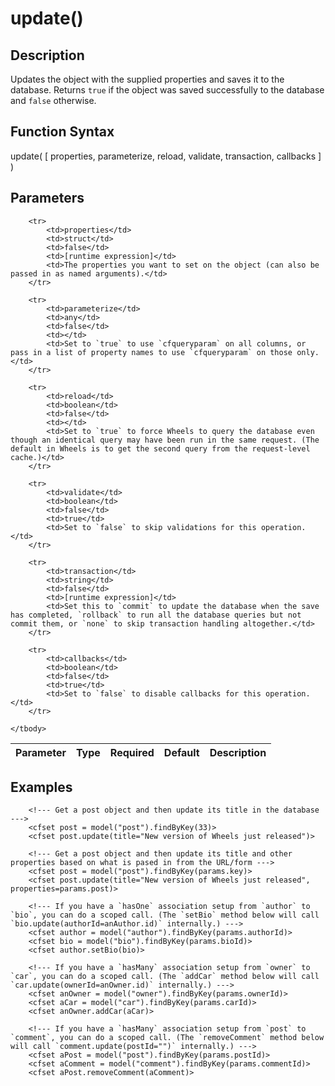 # update()

## Description
Updates the object with the supplied properties and saves it to the database. Returns `true` if the object was saved successfully to the database and `false` otherwise.

## Function Syntax
update( [ properties, parameterize, reload, validate, transaction, callbacks ] )


## Parameters
<table>
	<thead>
		<tr>
			<th>Parameter</th>
			<th>Type</th>
			<th>Required</th>
			<th>Default</th>
			<th>Description</th>
		</tr>
	</thead>
	<tbody>
		
		<tr>
			<td>properties</td>
			<td>struct</td>
			<td>false</td>
			<td>[runtime expression]</td>
			<td>The properties you want to set on the object (can also be passed in as named arguments).</td>
		</tr>
		
		<tr>
			<td>parameterize</td>
			<td>any</td>
			<td>false</td>
			<td></td>
			<td>Set to `true` to use `cfqueryparam` on all columns, or pass in a list of property names to use `cfqueryparam` on those only.</td>
		</tr>
		
		<tr>
			<td>reload</td>
			<td>boolean</td>
			<td>false</td>
			<td></td>
			<td>Set to `true` to force Wheels to query the database even though an identical query may have been run in the same request. (The default in Wheels is to get the second query from the request-level cache.)</td>
		</tr>
		
		<tr>
			<td>validate</td>
			<td>boolean</td>
			<td>false</td>
			<td>true</td>
			<td>Set to `false` to skip validations for this operation.</td>
		</tr>
		
		<tr>
			<td>transaction</td>
			<td>string</td>
			<td>false</td>
			<td>[runtime expression]</td>
			<td>Set this to `commit` to update the database when the save has completed, `rollback` to run all the database queries but not commit them, or `none` to skip transaction handling altogether.</td>
		</tr>
		
		<tr>
			<td>callbacks</td>
			<td>boolean</td>
			<td>false</td>
			<td>true</td>
			<td>Set to `false` to disable callbacks for this operation.</td>
		</tr>
		
	</tbody>
</table>


## Examples
	
		<!--- Get a post object and then update its title in the database --->
		<cfset post = model("post").findByKey(33)>
		<cfset post.update(title="New version of Wheels just released")>

		<!--- Get a post object and then update its title and other properties based on what is pased in from the URL/form --->
		<cfset post = model("post").findByKey(params.key)>
		<cfset post.update(title="New version of Wheels just released", properties=params.post)>

		<!--- If you have a `hasOne` association setup from `author` to `bio`, you can do a scoped call. (The `setBio` method below will call `bio.update(authorId=anAuthor.id)` internally.) --->
		<cfset author = model("author").findByKey(params.authorId)>
		<cfset bio = model("bio").findByKey(params.bioId)>
		<cfset author.setBio(bio)>

		<!--- If you have a `hasMany` association setup from `owner` to `car`, you can do a scoped call. (The `addCar` method below will call `car.update(ownerId=anOwner.id)` internally.) --->
		<cfset anOwner = model("owner").findByKey(params.ownerId)>
		<cfset aCar = model("car").findByKey(params.carId)>
		<cfset anOwner.addCar(aCar)>

		<!--- If you have a `hasMany` association setup from `post` to `comment`, you can do a scoped call. (The `removeComment` method below will call `comment.update(postId="")` internally.) --->
		<cfset aPost = model("post").findByKey(params.postId)>
		<cfset aComment = model("comment").findByKey(params.commentId)>
		<cfset aPost.removeComment(aComment)>
